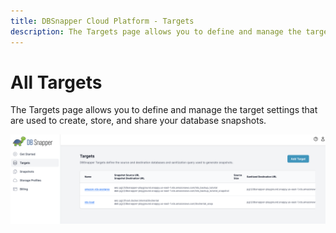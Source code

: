 ```yaml
---
title: DBSnapper Cloud Platform - Targets
description: The Targets page allows you to define and manage the target settings that are used to create, store, and share your database snapshots.
---
```


# All Targets

The Targets page allows you to define and manage the target settings that are used to create, store, and share your database snapshots.

![DBSnapper Cloud Targets Page](../static/cloud/dbs-cloud-page-targets.png)
